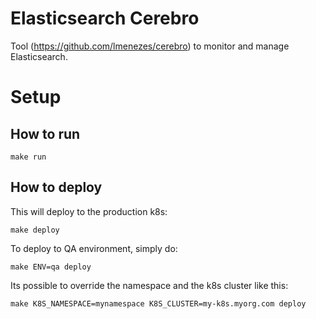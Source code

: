 # Elasticsearch Cerebro

Tool (https://github.com/lmenezes/cerebro) to monitor and manage Elasticsearch.

# Setup

## How to run

```
make run
```

## How to deploy

This will deploy to the production k8s:

```
make deploy
```

To deploy to QA environment, simply do:

```
make ENV=qa deploy
```

Its possible to override the namespace and the k8s cluster like this:

```
make K8S_NAMESPACE=mynamespace K8S_CLUSTER=my-k8s.myorg.com deploy
```
